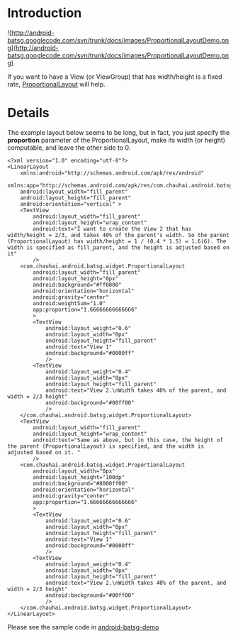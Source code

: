 # Introduction #

![http://android-batsg.googlecode.com/svn/trunk/docs/images/ProportionalLayoutDemo.png](http://android-batsg.googlecode.com/svn/trunk/docs/images/ProportionalLayoutDemo.png)

If you want to have a View (or ViewGroup) that has width/height is a fixed rate, [ProportionalLayout](http://code.google.com/p/android-batsg/source/browse/android-batsg/src/com/chauhai/android/batsg/widget/ProportionalLayout.java) will help.

# Details #

The example layout below seems to be long, but in fact, you just specify the **proportion** parameter of the ProportionalLayout, make its width (or height) computable, and leave the other side to 0.
```
<?xml version="1.0" encoding="utf-8"?>
<LinearLayout
    xmlns:android="http://schemas.android.com/apk/res/android"
    xmlns:app="http://schemas.android.com/apk/res/com.chauhai.android.batsg.demo"
    android:layout_width="fill_parent"
    android:layout_height="fill_parent"
    android:orientation="vertical" >
    <TextView
        android:layout_width="fill_parent"
        android:layout_height="wrap_content"
        android:text="I want to create the View 2 that has width/height = 2/3, and takes 40% of the parent's width. So the parent (ProportionalLayout) has width/height = 1 / (0.4 * 1.5) = 1.6(6). The width is specified as fill_parent, and the height is adjusted based on it"
        />
    <com.chauhai.android.batsg.widget.ProportionalLayout
        android:layout_width="fill_parent"
        android:layout_height="0px"
        android:background="#ff0000"
        android:orientation="horizontal"
        android:gravity="center"
        android:weightSum="1.0"
        app:proportion="1.66666666666666"
        >
        <TextView
            android:layout_weight="0.6"
            android:layout_width="0px"
            android:layout_height="fill_parent"
            android:text="View 1"
            android:background="#0000ff"
            />
        <TextView
            android:layout_weight="0.4"
            android:layout_width="0px"
            android:layout_height="fill_parent"
            android:text="View 2.\nWidth takes 40% of the parent, and width = 2/3 height"
            android:background="#00ff00"
            />
    </com.chauhai.android.batsg.widget.ProportionalLayout>
    <TextView
        android:layout_width="fill_parent"
        android:layout_height="wrap_content"
        android:text="Same as above, but in this case, the height of the parent (ProportionalLayout) is specified, and the width is adjusted based on it. "
        />
    <com.chauhai.android.batsg.widget.ProportionalLayout
        android:layout_width="0px"
        android:layout_height="100dp"
        android:background="#8000ff00"
        android:orientation="horizontal"
        android:gravity="center"
        app:proportion="1.66666666666666"
        >
        <TextView
            android:layout_weight="0.6"
            android:layout_width="0px"
            android:layout_height="fill_parent"
            android:text="View 1"
            android:background="#0000ff"
            />
        <TextView
            android:layout_weight="0.4"
            android:layout_width="0px"
            android:layout_height="fill_parent"
            android:text="View 2.\nWidth takes 40% of the parent, and width = 2/3 height"
            android:background="#00ff00"
            />
    </com.chauhai.android.batsg.widget.ProportionalLayout>
</LinearLayout>
```

Please see the sample code in [android-batsg-demo](http://code.google.com/p/android-batsg/source/browse/android-batsg-demo/src/com/chauhai/android/batsg/demo/widget/ProportionalLayoutDemoActivity.java)